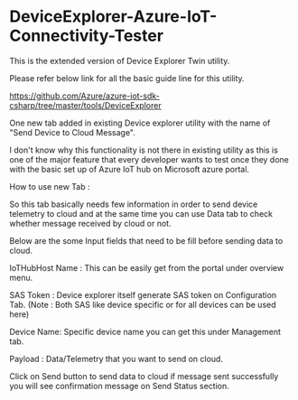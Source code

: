 # DeviceExplorer-Azure-IoT-Connectivity-Tester
This is the extended version of Device Explorer Twin utility.  

Please refer below link for all the basic guide line for this utility.

https://github.com/Azure/azure-iot-sdk-csharp/tree/master/tools/DeviceExplorer

One new tab added in existing Device explorer utility with the name of "Send Device to Cloud Message".

I don't know why this functionality is not there in existing utility as this is one of the major feature that every developer wants to test once they done with the basic set up of Azure IoT hub on Microsoft azure portal.

How to use new Tab :  

So this tab basically needs few information in order to send device telemetry to cloud and at the same time you can use Data tab to check whether message received by cloud or not.

Below are the some Input fields that need to be fill before sending data to cloud.

IoTHubHost Name : This can be easily get from the portal under overview menu.

SAS Token : Device explorer itself generate SAS token on Configuration Tab. (Note : Both SAS like device specific or for all devices can be used here)

Device Name: Specific device name you can get this under Management tab.

Payload : Data/Telemetry that you want to send on cloud.

Click on Send button to send data to cloud if message sent successfully you will see confirmation message on Send Status section.
